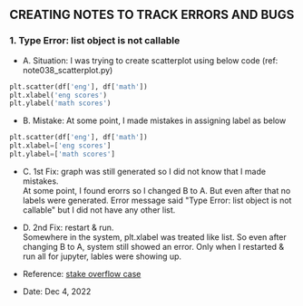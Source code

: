 ## CREATING NOTES TO TRACK ERRORS AND BUGS 

### 1. Type Error: list object is not callable
- A. Situation: I was trying to create scatterplot using below code (ref: note038_scatterplot.py)
```python
plt.scatter(df['eng'], df['math'])
plt.xlabel('eng scores')
plt.ylabel('math scores')
```

- B. Mistake: At some point, I made mistakes in assigning label as below
```python
plt.scatter(df['eng'], df['math'])
plt.xlabel=['eng scores']
plt.ylabel=['math scores']
```

- C. 1st Fix: graph was still generated so I did not know that I made mistakes.  
At some point, I found erorrs so I changed B to A.
But even after that no labels were generated. Error message said "Type Error: list object is not callable" 
but I did not have any other list.

- D. 2nd Fix: restart & run.  
Somewhere in the system, plt.xlabel was treated like list. So even after changing B to A, system still showed an error. 
Only when I restarted & run all for jupyter, lables were showing up.
- Reference: [stake overflow case](https://stackoverflow.com/questions/35030659/unexpected-python-typeerror-list-object-is-not-callable)
- Date: Dec 4, 2022

  
